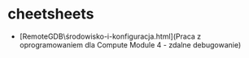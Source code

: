 # cheetsheets

+ [RemoteGDB\środowisko-i-konfiguracja.html](Praca z oprogramowaniem dla Compute Module 4 - zdalne debugowanie)